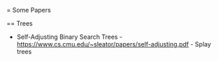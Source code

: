= Some Papers

== Trees

* Self-Adjusting Binary Search Trees - https://www.cs.cmu.edu/~sleator/papers/self-adjusting.pdf - Splay trees
